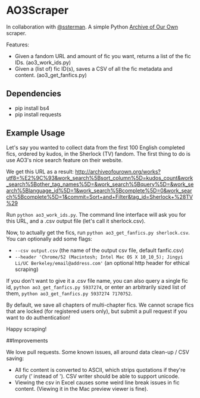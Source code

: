 # AO3Scraper

In collaboration with [@ssterman](https://github.com/ssterman). A simple Python [Archive of Our Own](https://http://archiveofourown.org/) scraper.

Features:
- Given a fandom URL and amount of fic you want, returns a list of the fic IDs. (ao3_work_ids.py)
- Given a (list of) fic ID(s), saves a CSV of all the fic metadata and content. (ao3_get_fanfics.py)

## Dependencies
- pip install bs4
- pip install requests

## Example Usage

Let's say you wanted to collect data from the first 100 English completed fics, ordered by kudos, in the Sherlock (TV) fandom. The first thing to do is use AO3's nice search feature on their website.

We get this URL as a result: http://archiveofourown.org/works?utf8=%E2%9C%93&work_search%5Bsort_column%5D=kudos_count&work_search%5Bother_tag_names%5D=&work_search%5Bquery%5D=&work_search%5Blanguage_id%5D=1&work_search%5Bcomplete%5D=0&work_search%5Bcomplete%5D=1&commit=Sort+and+Filter&tag_id=Sherlock+%28TV%29 

Run `python ao3_work_ids.py`. The command line interface will ask you for this URL, and a .csv output file (let's call it sherlock.csv).

Now, to actually get the fics, run `python ao3_get_fanfics.py sherlock.csv`. You can optionally add some flags: 
- `--csv output.csv` (the name of the output csv file, default fanfic.csv)
- `--header 'Chrome/52 (Macintosh; Intel Mac OS X 10_10_5); Jingyi Li/UC Berkeley/email@address.com'` (an optional http header for ethical scraping)

If you don't want to give it a .csv file name, you can also query a single fic id, `python ao3_get_fanfics.py 5937274`, or enter an arbitrarily sized list of them, `python ao3_get_fanfics.py 5937274 7170752`.

By default, we save all chapters of multi-chapter fics. We cannot scrape fics that are locked (for registered users only), but submit a pull request if you want to do authentication! 

Happy scraping! 

##Improvements

We love pull requests. Some known issues, all around data clean-up / CSV saving:
- All fic content is converted to ASCII, which strips quotations if they're curly (’ instead of '). CSV writer should be able to support unicode.
- Viewing the csv in Excel causes some weird line break issues in fic content. (Viewing it in the Mac preview viewer is fine).
